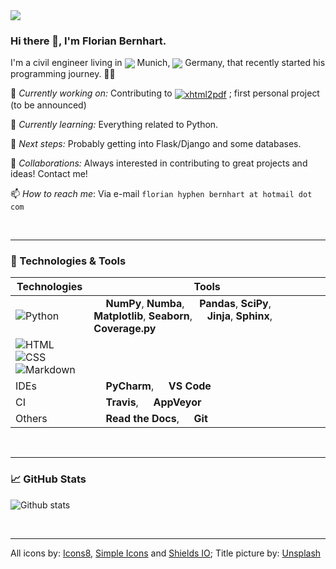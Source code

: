 <img src="https://images.unsplash.com/photo-1587620962725-abab7fe55159?ixlib=rb-1.2.1&ixid=eyJhcHBfaWQiOjEyMDd9&auto=format&fit=crop&w=1189&h=300&q=80"/>
 
### Hi there 👋, I'm Florian Bernhart.


I'm a civil engineer living in <img src="https://img.icons8.com/color/25/000000/munich-cathedral.png" align="center"/> Munich, <img src="https://img.icons8.com/doodle/25/000000/germany.png" align="center"/> Germany, that recently started his programming journey. 👨‍💻


🔨 *Currently working on:* Contributing to <a href="https://github.com/xhtml2pdf/xhtml2pdf"><img src="https://img.shields.io/badge/-xtml2pdf-000605?logo=github" alt="xhtml2pdf" align="center"/></a> ; first personal project (to be announced)
 
🌱 *Currently learning:* Everything related to Python.

🎯 *Next steps:* Probably getting into Flask/Django and some databases.

🤝 *Collaborations:* Always interested in contributing to great projects and ideas! Contact me!

📫 *How to reach me*: Via e-mail `florian hyphen bernhart at hotmail dot com`

<br>

---
### 🔧 Technologies & Tools

| Technologies | Tools |
|-|-|
| ![Python](https://img.shields.io/badge/-Python-3C78A9?logo=python&logoColor=FFFFFF) | <img src="https://simpleicons.org/icons/numpy.svg" width="15"/> **NumPy**, **Numba**, <img src="https://simpleicons.org/icons/pandas.svg" width="15"/> **Pandas**, **SciPy**, **Matplotlib**, **Seaborn**, <img src="https://simpleicons.org/icons/jinja.svg" width="15"/> **Jinja**, **Sphinx**, **Coverage.py** |
| ![HTML](https://img.shields.io/badge/-HTML-ff751a?logo=HTML5&logoColor=FFFFFF) ![CSS](https://img.shields.io/badge/-CSS-2965f1?logo=CSS3&logoColor=FFFFFF) <br> ![Markdown](https://img.shields.io/badge/-Markdown-black?logo=markdown&logoColor=FFFFFF) | |
| IDEs | <img src="https://simpleicons.org/icons/pycharm.svg" width="15"/> **PyCharm**, <img src="https://simpleicons.org/icons/visualstudiocode.svg" width="15"/> **VS Code** |
| CI | <img src="https://simpleicons.org/icons/travisci.svg" width="15"/> **Travis**, <img src="https://simpleicons.org/icons/appveyor.svg" width="15"/> **AppVeyor** |
| Others | <img src="https://simpleicons.org/icons/readthedocs.svg" width="15"/> **Read the Docs**, <img src="https://simpleicons.org/icons/git.svg" width="15"/> **Git**|

<br>

---
### 📈 GitHub Stats

![Github stats](https://github-readme-stats.vercel.app/api?username=fbernhart&show_icons=true&hide_rank=true&include_all_commits=true)
<!--![Top Langs](https://github-readme-stats.vercel.app/api/top-langs?username=fbernhart)-->

<br>

---
All icons by: <a href="https://icons8.com">Icons8</a>, <a href="https://simpleicons.org">Simple Icons</a> and <a href="https://shields.io">Shields IO</a>; Title picture by: <a href="https://unsplash.com">Unsplash</a>

